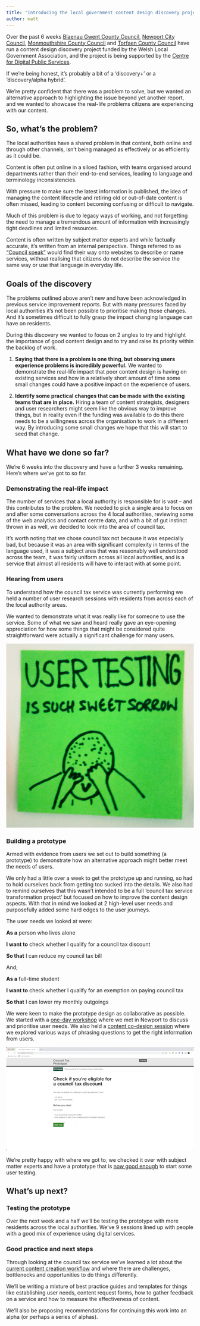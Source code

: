 ```yaml
---
title: "Introducing the local government content design discovery project"
author: matt
---
```


Over the past 6 weeks [Blaenau Gwent County Council](https://www.blaenau-gwent.gov.uk/), [Newport City Council](https://www.newport.gov.uk/en/Home.aspx), [Monmouthshire County Council](https://www.monmouthshire.gov.uk/) and [Torfaen County Council](https://www.torfaen.gov.uk/intro-splash.aspx) have run a content design discovery project funded by the Welsh Local Government Association, and the project is being supported by the [Centre for Digital Public Services](https://digitalpublicservices.gov.wales/).

If we’re being honest, it’s probably a bit of a ‘discovery+’ or a ‘discovery/alpha hybrid’.

We’re pretty confident that there was a problem to solve, but we wanted an alternative approach to highlighting the issue beyond yet another report, and we wanted to showcase the real-life problems citizens are experiencing with our content.

## So, what’s the problem?

The local authorities have a shared problem in that content, both online and through other channels, isn’t being managed as effectively or as efficiently as it could be.

Content is often put online in a siloed fashion, with teams organised around departments rather than their end-to-end services, leading to language and terminology inconsistencies. 

With pressure to make sure the latest information is published, the idea of managing the content lifecycle and retiring old or out-of-date content is often missed, leading to content becoming confusing or difficult to navigate.

Much of this problem is due to legacy ways of working, and not forgetting  the need to manage a tremendous amount of information with increasingly tight deadlines and limited resources.

Content is often written by subject matter experts and while factually accurate, it’s written from an internal perspective. Things referred to as [“Council speak”](/2023/01/20/local-government-content-discovery-week-2.html#council-speak) would find their way onto websites to describe or name services, without realising that citizens do not describe the service the same way or use that language in everyday life.

## Goals of the discovery
The problems outlined above aren’t new and have been acknowledged in previous service improvement reports. But with many pressures faced by local authorities it’s not been possible to prioritise making those changes. And it’s sometimes difficult to fully grasp the impact changing language can have on residents. 

During this discovery we wanted to focus on 2 angles to try and highlight the importance of good content design and to try and raise its priority within the backlog of work.

1. **Saying that there is a problem is one thing, but observing users experience problems is incredibly powerful.** We wanted to demonstrate the real-life impact that poor content design is having on existing services and how in a relatively short amount of time some small changes could have a positive impact on the experience of users.

2. **Identify some practical changes that can be made with the existing teams that are in place.** Hiring a team of content strategists, designers and user researchers might seem like the obvious way to improve things, but in reality even if the funding was available to do this there needs to be a willingness across the organisation to work in a different way. By introducing some small changes we hope that this will start to seed that change.

## What have we done so far?

We’re 6 weeks into the discovery and have a further 3 weeks remaining. Here’s where we’ve got to so far.

### Demonstrating the real-life impact

The number of services that a local authority is responsible for is vast – and this contributes to the problem. We needed to pick a single area to focus on and after some conversations across the 4 local authorities, reviewing some of the web analytics and contact centre data, and with a bit of gut instinct thrown in as well, we decided to look into the area of council tax.

It’s worth noting that we chose council tax not because it was especially bad, but because it was an area with significant complexity in terms of the language used, it was a subject area that was reasonably well understood across the team, it was fairly uniform across all local authorities, and is a service that almost all residents will have to interact with at some point.

### Hearing from users

To understand how the council tax service was currently performing we held a number of user research sessions with residents from across each of the local authority areas.

We wanted to demonstrate what it was really like for someone to use the service. Some of what we saw and heard really gave an eye-opening appreciation for how some things that might be considered quite straightforward were actually a significant challenge for many users.

![A Paul Downey posto-it note about user research being such sweet sorrow](/assets/images/user-testing-bitter-sweet-sorrow.jpg)

### Building a prototype
Armed with evidence from users we set out to build something (a prototype) to demonstrate how an alternative approach might better meet the needs of users.

We only had a little over a week to get the prototype up and running, so had to hold ourselves back from getting too sucked into the details. We also had to remind ourselves that this wasn’t intended to be a full ‘council tax service transformation project’ but focused on how to improve the content design aspects. With that in mind we looked at 2 high-level user needs and purposefully added some hard edges to the user journeys.

The user needs we looked at were:

**As a** person who lives alone

**I want to** check whether I qualify for a council tax discount

**So that** I can reduce my council tax bill

And;

**As a** full-time student

**I want to** check whether I qualify for an exemption on paying council tax

**So that** I can lower my monthly outgoings

We were keen to make the prototype design as collaborative as possible. We started with a [one-day workshop](/2023/02/10/local-government-content-discovery-week-4-and-5.html#getting-together-in-newport) where we met in Newport to discuss and prioritise user needs. We also held a [content co-design session](/2023/02/17/local-government-content-discovery-week-6.html#co-designing-the-content) where we explored various ways of phrasing questions to get the right information from users.

![An animated gif of the council tax prototype](/assets/images/council-tax-prototype.gif)

We’re pretty happy with where we got to, we checked it over with subject matter experts and have a prototype that is [now good enough](/2023/02/17/local-government-content-discovery-week-6.html#building-the-prototype) to start some user testing.

## What’s up next?

### Testing the prototype

Over the next week and a half we’ll be testing the prototype with more residents across the local authorities. We’ve 9 sessions lined up with people with a good mix of experience using digital services.

### Good practice and next steps
Through looking at the council tax service we’ve learned a lot about the [current content creation workflow](/2023/01/20/local-government-content-discovery-week-2.html#speaking-with-users) and where there are challenges, bottlenecks and opportunities to do things differently.

We’ll be writing a mixture of best practice guides and templates for things like establishing user needs, content request forms, how to gather feedback on a service and how to measure the effectiveness of content.

We’ll also be proposing recommendations for continuing this work into an alpha (or perhaps a series of alphas).

